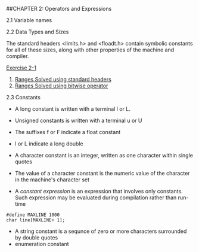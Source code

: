 ##CHAPTER 2: Operators and Expressions

2.1 Variable names

2.2 Data Types and Sizes

The standard headers <limits.h> and <floadt.h> contain symbolic constants for all of these sizes, along with other properties of the machine and compiler. 

[Exercise 2-1](./Code)
 1. [Ranges Solved using standard headers](./Code/Ex2-1.c)
 2. [Ranges Solved using bitwise operator](./Code/Exercise2.1.1.c)

2.3 Constants 

- A long constant is written with a terminal l or L.
- Unsigned constants is written with a terminal u or U
- The suffixes f or F indicate a float constant 
- l or L indicate a long double 
- A character constant is an integer, written as one character within single quotes
- The value of a character constant is the numeric value of the character in the machine's character set

- A *constant expression* is an expression that involves only constants. Such expression may be evaluated during compilation rather than run-time
```
#define MAXLINE 1000
char line[MAXLINE+ 1];
```

- A string constant is a sequnce of zero or more characters surrounded by double quotes
- enumeration constant 
